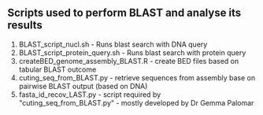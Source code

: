 ## Scripts used to perform BLAST and analyse its results

1. BLAST_script_nucl.sh - Runs blast search with DNA query
2. BLAST_script_protein_query.sh - Runs blast search with protein query
3. createBED_genome_assembly_BLAST.R - create BED files based on tabular BLAST outcome
4. cuting_seq_from_BLAST.py - retrieve sequences from assembly base on pairwise BLAST output (based on DNA)
5. fasta_id_recov_LAST.py - script required by "cuting_seq_from_BLAST.py" - mostly developed by Dr Gemma Palomar